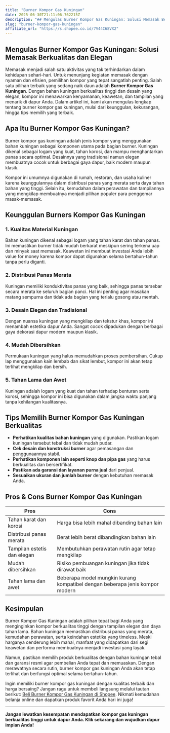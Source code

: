 ```yaml
---
title: "Burner Kompor Gas Kuningan"
date: 2025-06-30T21:11:06.762215Z
description: "## Mengulas Burner Kompor Gas Kuningan: Solusi Memasak Berkualitas dan Elegan..."
slug: "burner-kompor-gas-kuningan"
affiliate_url: "https://s.shopee.co.id/7V44C68VX2"
---
```

## Mengulas Burner Kompor Gas Kuningan: Solusi Memasak Berkualitas dan Elegan

Memasak menjadi salah satu aktivitas yang tak terhindarkan dalam kehidupan sehari-hari. Untuk menunjang kegiatan memasak dengan nyaman dan efisien, pemilihan kompor yang tepat sangatlah penting. Salah satu pilihan terbaik yang sedang naik daun adalah **Burner Kompor Gas Kuningan**. Dengan bahan kuningan berkualitas tinggi dan desain yang elegan, kompor ini menawarkan kenyamanan, keawetan, dan tampilan yang menarik di dapur Anda. Dalam artikel ini, kami akan mengulas lengkap tentang burner kompor gas kuningan, mulai dari keunggulan, kekurangan, hingga tips memilih yang terbaik.

## Apa Itu Burner Kompor Gas Kuningan?

Burner kompor gas kuningan adalah jenis kompor yang menggunakan bahan kuningan sebagai komponen utama pada bagian burner. Kuningan dikenal sebagai logam yang kuat, tahan korosi, dan mampu menghantarkan panas secara optimal. Desainnya yang tradisional namun elegan membuatnya cocok untuk berbagai gaya dapur, baik modern maupun klasik.

Kompor ini umumnya digunakan di rumah, restoran, dan usaha kuliner karena keunggulannya dalam distribusi panas yang merata serta daya tahan bahan yang tinggi. Selain itu, kemudahan dalam perawatan dan tampilannya yang mengkilap membuatnya menjadi pilihan populer para penggemar masak-memasak.

## Keunggulan Burners Kompor Gas Kuningan

### 1. **Kualitas Material Kuningan**
Bahan kuningan dikenal sebagai logam yang tahan karat dan tahan panas. Ini memastikan burner tidak mudah berkarat meskipun sering terkena uap dan minyak saat memasak. Keawetan ini membuat investasi Anda lebih value for money karena kompor dapat digunakan selama bertahun-tahun tanpa perlu diganti.

### 2. **Distribusi Panas Merata**
Kuningan memiliki konduktivitas panas yang baik, sehingga panas tersebar secara merata ke seluruh bagian panci. Hal ini penting agar masakan matang sempurna dan tidak ada bagian yang terlalu gosong atau mentah.

### 3. **Desain Elegan dan Tradisional**
Dengan nuansa kuningan yang mengkilap dan tekstur khas, kompor ini menambah estetika dapur Anda. Sangat cocok dipadukan dengan berbagai gaya dekorasi dapur modern maupun klasik.

### 4. **Mudah Dibersihkan**
Permukaan kuningan yang halus memudahkan proses pembersihan. Cukup lap menggunakan kain lembab dan sikat lembut, kompor ini akan tetap terlihat mengkilap dan bersih.

### 5. **Tahan Lama dan Awet**
Kuningan adalah logam yang kuat dan tahan terhadap benturan serta korosi, sehingga kompor ini bisa digunakan dalam jangka waktu panjang tanpa kehilangan kualitasnya.

## Tips Memilih Burner Kompor Gas Kuningan Berkualitas

- **Perhatikan kualitas bahan kuningan** yang digunakan. Pastikan logam kuningan tersebut tebal dan tidak mudah pudar.
- **Cek desain dan konstruksi burner** agar pemasangan dan penggunaannya stabil.
- **Perhatikan komponen lain seperti knop dan pipa gas** yang harus berkualitas dan bersertifikat.
- **Pastikan ada garansi dan layanan purna jual** dari penjual.
- **Sesuaikan ukuran dan jumlah burner** dengan kebutuhan memasak Anda.

## Pros & Cons Burner Kompor Gas Kuningan

| **Pros**                                       | **Cons**                                      |
|------------------------------------------------|----------------------------------------------|
| Tahan karat dan korosi                        | Harga bisa lebih mahal dibanding bahan lain |
| Distribusi panas merata                        | Berat lebih berat dibandingkan bahan lain   |
| Tampilan estetis dan elegan                   | Membutuhkan perawatan rutin agar tetap mengkilap |
| Mudah dibersihkan                            | Risiko pembuangan kuningan jika tidak dirawat baik |
| Tahan lama dan awet                          | Beberapa model mungkin kurang kompatibel dengan beberapa jenis kompor modern |

## Kesimpulan

Burner Kompor Gas Kuningan adalah pilihan tepat bagi Anda yang menginginkan kompor berkualitas tinggi dengan tampilan elegan dan daya tahan lama. Bahan kuningan memastikan distribusi panas yang merata, kemudahan perawatan, serta keindahan estetika yang timeless. Meski harganya cenderung lebih mahal, manfaat yang didapatkan dari segi keawetan dan performa membuatnya menjadi investasi yang layak.

Namun, pastikan memilih produk berkualitas dengan bahan kuningan tebal dan garansi resmi agar pembelian Anda tepat dan memuaskan. Dengan merawatnya secara rutin, burner kompor gas kuningan Anda akan tetap terlihat dan berfungsi optimal selama bertahun-tahun.

Ingin memiliki burner kompor gas kuningan dengan kualitas terbaik dan harga bersaing? Jangan ragu untuk membeli langsung melalui tautan berikut: [Beli Burner Kompor Gas Kuningan di Shopee](https://s.shopee.co.id/7V44C68VX2). Nikmati kemudahan belanja online dan dapatkan produk favorit Anda hari ini juga!

---

**Jangan lewatkan kesempatan mendapatkan kompor gas kuningan berkualitas tinggi untuk dapur Anda. Klik sekarang dan wujudkan dapur impian Anda!**